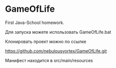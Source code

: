 # GameOfLife
First Java-School homework.

Для запуска можете использовать GameOfLife.bat

Клонировать проект можно по ссылке

https://github.com/nebulousvortex/GameOfLife.git

Манифест находится в src/main/resources
